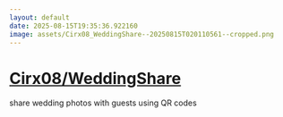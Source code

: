 ```yaml
---
layout: default
date: 2025-08-15T19:35:36.922160
image: assets/Cirx08_WeddingShare--20250815T020110561--cropped.png
---
```


# [Cirx08/WeddingShare](https://github.com/Cirx08/WeddingShare)

share wedding photos with guests using QR codes
